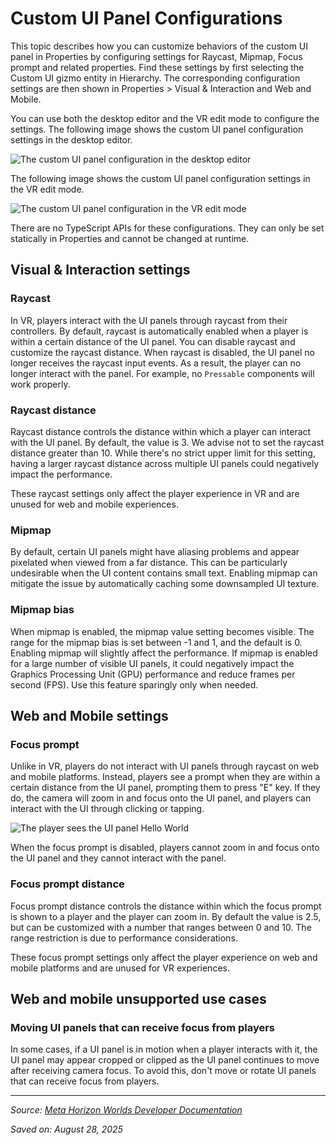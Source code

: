 # Custom UI Panel Configurations

This topic describes how you can customize behaviors of the custom UI panel in Properties by configuring settings for Raycast, Mipmap, Focus prompt and related properties. Find these settings by first selecting the Custom UI gizmo entity in Hierarchy. The corresponding configuration settings are then shown in Properties > Visual & Interaction and Web and Mobile.

You can use both the desktop editor and the VR edit mode to configure the settings. The following image shows the custom UI panel configuration settings in the desktop editor.

![The custom UI panel configuration in the desktop editor](https://scontent-hou1-1.xx.fbcdn.net/v/t39.2365-6/479557627_652143570656931_7702822996273811762_n.png?_nc_cat=106&ccb=1-7&_nc_sid=e280be&_nc_ohc=_G8gJF_kS8oQ7kNvwF1MUYx&_nc_oc=Adk8Q2l6uS_YYOM2NpCPjFn0LLy3GaIgFPM-6HlTVCechCu0dKg0lFUCyf8Tzr0GKy8&_nc_zt=14&_nc_ht=scontent-hou1-1.xx&_nc_gid=TbV9Y2ZbZ6ZumK78al1AgA&oh=00_AfXL9QIvpCvM2V-MhgBSP)

The following image shows the custom UI panel configuration settings in the VR edit mode.

![The custom UI panel configuration in the VR edit mode](https://scontent-hou1-1.xx.fbcdn.net/v/t39.2365-6/452635956_512500284621261_5681983915311645745_n.png?_nc_cat=110&ccb=1-7&_nc_sid=e280be&_nc_ohc=Swh1-uI-O0AQ7kNvwGQ-vFB&_nc_oc=Adn_qyrRap4y7mg_qjkv-wz4BchGIwzMjpHyO41jgrYyW0c6pq4Q7wCLsncQkoKdlME&_nc_zt=14&_nc_ht=scontent-hou1-1.xx&_nc_gid=TbV9Y2ZbZ6ZumK78al1AgA&oh=00_AfUQp0RK8qD67d7Y3Km99ujfVFZf0hCLr)

There are no TypeScript APIs for these configurations. They can only be set statically in Properties and cannot be changed at runtime.

## Visual & Interaction settings

### Raycast

In VR, players interact with the UI panels through raycast from their controllers. By default, raycast is automatically enabled when a player is within a certain distance of the UI panel. You can disable raycast and customize the raycast distance. When raycast is disabled, the UI panel no longer receives the raycast input events. As a result, the player can no longer interact with the panel. For example, no `Pressable` components will work properly.

### Raycast distance

Raycast distance controls the distance within which a player can interact with the UI panel. By default, the value is 3. We advise not to set the raycast distance greater than 10. While there's no strict upper limit for this setting, having a larger raycast distance across multiple UI panels could negatively impact the performance.

These raycast settings only affect the player experience in VR and are unused for web and mobile experiences.

### Mipmap

By default, certain UI panels might have aliasing problems and appear pixelated when viewed from a far distance. This can be particularly undesirable when the UI content contains small text. Enabling mipmap can mitigate the issue by automatically caching some downsampled UI texture.

### Mipmap bias

When mipmap is enabled, the mipmap value setting becomes visible. The range for the mipmap bias is set between -1 and 1, and the default is 0. Enabling mipmap will slightly affect the performance. If mipmap is enabled for a large number of visible UI panels, it could negatively impact the Graphics Processing Unit (GPU) performance and reduce frames per second (FPS). Use this feature sparingly only when needed.

## Web and Mobile settings

### Focus prompt

Unlike in VR, players do not interact with UI panels through raycast on web and mobile platforms. Instead, players see a prompt when they are within a certain distance from the UI panel, prompting them to press "E" key. If they do, the camera will zoom in and focus onto the UI panel, and players can interact with the UI through clicking or tapping.

![The player sees the UI panel Hello World](https://scontent-hou1-1.xx.fbcdn.net/v/t39.2365-6/452578647_512500234621266_5966921107344277803_n.png?_nc_cat=105&ccb=1-7&_nc_sid=e280be&_nc_ohc=Ldnw80xe7fwQ7kNvwGeB5BP&_nc_oc=Adm-9_eUa6UkgZqWUNTkdSkxtlsS4H4rMKRcUpNCVgsHUOft2Xg-x-qjAldFuxx9rpI&_nc_zt=14&_nc_ht=scontent-hou1-1.xx&_nc_gid=TbV9Y2ZbZ6ZumK78al1AgA&oh=00_AfW67DaG6JZvOaMaaz)

When the focus prompt is disabled, players cannot zoom in and focus onto the UI panel and they cannot interact with the panel.

### Focus prompt distance

Focus prompt distance controls the distance within which the focus prompt is shown to a player and the player can zoom in. By default the value is 2.5, but can be customized with a number that ranges between 0 and 10. The range restriction is due to performance considerations.

These focus prompt settings only affect the player experience on web and mobile platforms and are unused for VR experiences.

## Web and mobile unsupported use cases

### Moving UI panels that can receive focus from players

In some cases, if a UI panel is in motion when a player interacts with it, the UI panel may appear cropped or clipped as the UI panel continues to move after receiving camera focus. To avoid this, don't move or rotate UI panels that can receive focus from players.

---

*Source: [Meta Horizon Worlds Developer Documentation](https://developers.meta.com/horizon-worlds/learn/documentation/desktop-editor/custom-ui/custom-ui-panel-configurations)*

*Saved on: August 28, 2025*
